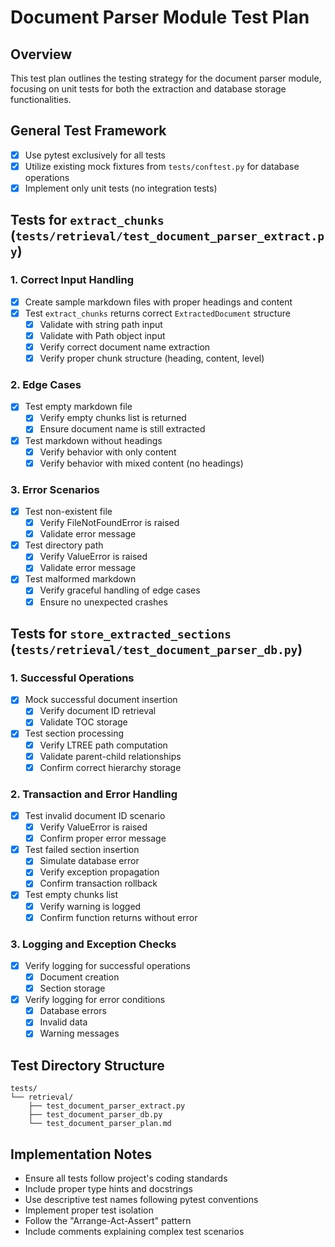 # Document Parser Module Test Plan

## Overview
This test plan outlines the testing strategy for the document parser module, focusing on unit tests for both the extraction and database storage functionalities.

## General Test Framework
- [x] Use pytest exclusively for all tests
- [x] Utilize existing mock fixtures from `tests/conftest.py` for database operations
- [x] Implement only unit tests (no integration tests)

## Tests for `extract_chunks` (`tests/retrieval/test_document_parser_extract.py`)

### 1. Correct Input Handling
- [x] Create sample markdown files with proper headings and content
- [x] Test `extract_chunks` returns correct `ExtractedDocument` structure
  - [x] Validate with string path input
  - [x] Validate with Path object input
  - [x] Verify correct document name extraction
  - [x] Verify proper chunk structure (heading, content, level)

### 2. Edge Cases
- [x] Test empty markdown file
  - [x] Verify empty chunks list is returned
  - [x] Ensure document name is still extracted
- [x] Test markdown without headings
  - [x] Verify behavior with only content
  - [x] Verify behavior with mixed content (no headings)

### 3. Error Scenarios
- [x] Test non-existent file
  - [x] Verify FileNotFoundError is raised
  - [x] Validate error message
- [x] Test directory path
  - [x] Verify ValueError is raised
  - [x] Validate error message
- [x] Test malformed markdown
  - [x] Verify graceful handling of edge cases
  - [x] Ensure no unexpected crashes

## Tests for `store_extracted_sections` (`tests/retrieval/test_document_parser_db.py`)

### 1. Successful Operations
- [x] Mock successful document insertion
  - [x] Verify document ID retrieval
  - [x] Validate TOC storage
- [x] Test section processing
  - [x] Verify LTREE path computation
  - [x] Validate parent-child relationships
  - [x] Confirm correct hierarchy storage

### 2. Transaction and Error Handling
- [x] Test invalid document ID scenario
  - [x] Verify ValueError is raised
  - [x] Confirm proper error message
- [x] Test failed section insertion
  - [x] Simulate database error
  - [x] Verify exception propagation
  - [x] Confirm transaction rollback
- [x] Test empty chunks list
  - [x] Verify warning is logged
  - [x] Confirm function returns without error

### 3. Logging and Exception Checks
- [x] Verify logging for successful operations
  - [x] Document creation
  - [x] Section storage
- [x] Verify logging for error conditions
  - [x] Database errors
  - [x] Invalid data
  - [x] Warning messages

## Test Directory Structure
```
tests/
└── retrieval/
    ├── test_document_parser_extract.py
    ├── test_document_parser_db.py
    └── test_document_parser_plan.md
```

## Implementation Notes
- Ensure all tests follow project's coding standards
- Include proper type hints and docstrings
- Use descriptive test names following pytest conventions
- Implement proper test isolation
- Follow the "Arrange-Act-Assert" pattern
- Include comments explaining complex test scenarios
